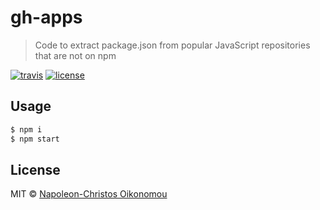 # gh-apps

> Code to extract package.json from popular JavaScript repositories that are not on npm

[![travis](https://flat.badgen.net/travis/iamnapo/gh-apps?icon=travis&label=)](https://travis-ci.com/iamnapo/gh-apps) [![license](https://img.shields.io/github/license/iamnapo/gh-apps.svg?style=flat-square)](https://github.com/iamnapo/gh-apps/blob/master/LICENSE)

## Usage

```bash
$ npm i
$ npm start
```

## License

MIT © [Napoleon-Christos Oikonomou](https://iamnapo.me)

